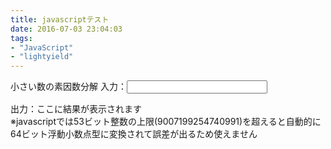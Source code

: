 ```yaml
---
title: javascriptテスト
date: 2016-07-03 23:04:03
tags:
- "JavaScript"
- "lightyield"
---
```

小さい数の素因数分解
入力：<input id="soinsu_bunkai_input" size="25" type="text" value="" /><div id="soinsu_bunkai_return">出力：ここに結果が表示されます</div>
※javascriptでは53ビット整数の上限(9007199254740991)を超えると自動的に64ビット浮動小数点型に変換されて誤差が出るため使えません


<script type="text/javascript">
$('#soinsu_bunkai_input').on('keyup change paste', function() {
  var start = new Date();
  var kotae = soinsu5($('#soinsu_bunkai_input').val());
  var end = new Date();
  $('#soinsu_bunkai_return').html("出力：" + kotae + "<br>\n ※処理時間:" + (end - start) + "ms");
});
var soinsu5=function(b){
  if(b.match(/[^0-9]/g))return"\u30a8\u30e9\u30fc:\u8aa4\u3063\u305f\u5165\u529b\u3067\u3059";
  var f=[],c=Number(b);if(!(9007199254740991>=c))return"\u30a8\u30e9\u30fc:\u6570\u5024\u304c\u5927\u304d\u3059\u304e\u307e\u3059\u3002<br>\n";
  if(2>c)return b;
  var d=Math.sqrt(c),d=[2,3,5,7,11,13,17,19,23,29];
  for(b=0;9>=b;b++)for(;0==c%d[b];)c/=d[b],f.push(d[b]);
  if(30>c)return f.join(" * ");
  for(var e=30,g=[1,7,11,13,17,19,23,29],d=Math.sqrt(c);e<=d;){for(b=0;7>=b;b++)for(;0==c%(e+g[b]);)c/=
  e+g[b],f.push(e+g[b]),d=Math.sqrt(c);e+=30}1!=c&&f.push(c);
  return f.join(" * ")
};
</script>
